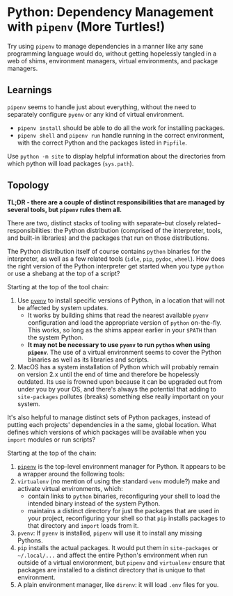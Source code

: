 # Python: Dependency Management with `pipenv` (More Turtles!)

Try using `pipenv` to manage dependencies in a manner like any sane programming
language would do, without getting hopelessly tangled in a web of shims,
environment managers, virtual environments, and package managers.


## Learnings

`pipenv` seems to handle just about everything, without the need to separately
configure `pyenv` or any kind of virtual environment.

* `pipenv install` should be able to do all the work for installing packages.
* `pipenv shell` and `pipenv run` handle running in the correct environment,
  with the correct Python and the packages listed in `Pipfile`.

Use `python -m site` to display helpful information about the directories from
which python will load packages (`sys.path`).


## Topology

**TL;DR - there are a couple of distinct responsibilities that are managed by
several tools, but `pipenv` rules them all.**

There are two, distinct stacks of tooling with separate–but closely
related–responsibilities: the Python distribution (comprised of the interpreter,
tools, and built-in libraries) and the packages that run on those distributions.

The Python distribution itself of course contains `python` binaries for the
interpreter, as well as a few related tools (`idle`, `pip`, `pydoc`, `wheel`).
How does the right version of the Python interpreter get started when you type
`python` or use a shebang at the top of a script?

Starting at the top of the tool chain:

1. Use [`pyenv`](https://github.com/pyenv/pyenv) to install specific versions of
   Python, in a location that will not be affected by system updates.
   * It works by building shims that read the nearest available `pyenv`
     configuration and load the appropriate version of `python` on-the-fly.
     This works, so long as the shims appear earlier in your `$PATH` than the
     system Python.
   * **It may not be necessary to use `pyenv` to run `python` when using
     `pipenv`**.  The use of a virtual environment seems to cover the Python
     binaries as well as its libraries and scripts.
1. MacOS has a system installation of Python which will probably remain on
   version 2.x until the end of time and therefore be hopelessly outdated. Its
   use is frowned upon because it can be upgraded out from under you by your OS,
   and there's always the potential that adding to `site-packages` pollutes
   (breaks) something else really important on your system.

It's also helpful to manage distinct sets of Python packages, instead of putting
each projects' dependencies in a the same, global location.  What defines which
versions of which packages will be available when you `import` modules or run
scripts?

Starting at the top of the chain:

1. [`pipenv`](https://pipenv.pypa.io/en/latest/) is the top-level environment
   manager for Python. It appears to be a wrapper around the following tools:
  1. `virtualenv` (no mention of using the standard `venv` module?) make and
     activate virtual environments, which:
     * contain links to `python` binaries, reconfiguring your shell to load the
       intended binary instead of the system Python.
     * maintains a distinct directory for just the packages that are used in
       your project, reconfiguring your shell so that `pip` installs packages to
       that directory and `import` loads from it.
  1. `pvenv`: If `pyenv` is installed, `pipenv` will use it to install any
     missing Pythons.
  1. `pip` installs the actual packages.  It would put them in `site-packages`
     or `~/.local/...` and affect the entire Python's environment when run
     outside of a virtual envioronment, but `pipenv` and `virtualenv` ensure
     that packages are installed to a distinct directory that is unique to that
     environment.
  1. A plain environment manager, like `direnv`: it will load `.env` files for
     you.
